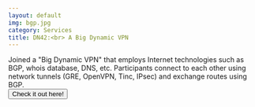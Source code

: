 ```yaml
---
layout: default
img: bgp.jpg
category: Services
title: DN42:<br> A Big Dynamic VPN
---
```

Joined a "Big Dynamic VPN" that employs Internet technologies such as BGP, whois database, DNS, etc.  Participants connect to each other using network tunnels (GRE, OpenVPN, Tinc, IPsec) and exchange routes using BGP.
<br>
<a href="https://git.dn42.us/Kookster310"><button>Check it out here!</button></a>
